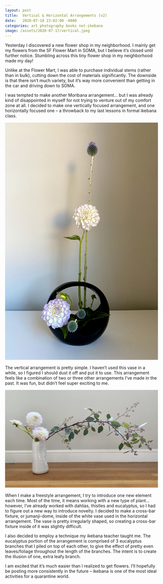 ```yaml
---
layout: post
title:  Vertical & Horizontal Arrangements (v2)
date:   2020-07-18 23:02:00 -0800
categories: art photography books not-ikebana
image: /assets/2020-07-17/vertical.jpeg
---
```

Yesterday I discovered a new flower shop in my neighborhood. I mainly get my flowers from the SF Flower Mart in SOMA, but I believe it’s closed until further notice. Stumbling across this tiny flower shop in my neighborhood made my day! 

Unlike at the Flower Mart, I was able to purchase individual stems (rather than in bulk), cutting down the cost of materials significantly. The downside is that there isn’t much variety, but it’s way more convenient than getting in the car and driving down to SOMA.

I was tempted to make another Moribana arrangement… but I was already kind of disappointed in myself for not trying to venture out of my comfort zone at all. I decided to make one vertically focused arrangement, and one horizontally focused one – a throwback to my last lessons in formal ikebana class.

![Thistles and dahlias arranged in an elliptical vase, with a hole in the middle of it](/assets/2020-07-18/vertical.jpeg)

The vertical arrangement is pretty simple. I haven’t used this vase in a while, so I figured I should dust it off and put it to use. This arrangement feels like a combination of two or three other arrangements I’ve made in the past. It was fun, but didn’t feel super exciting to me.

![Dahlias and eucalyptus arranged horizontally, in a white hand molded vase](/assets/2020-07-18/horizontal.jpeg)

When I make a freestyle arrangement, I try to introduce one new element each time. Most of the time, it means working with a new type of plant… however, I’ve already worked with dahlias, thistles and eucalyptus, so I had to figure out a new way to introduce novelty. I decided to make a cross-bar fixture, or jumanji-dome, inside of the white vase used in the horizontal arrangement. The vase is pretty irregularly shaped, so creating a cross-bar fixture inside of it was slightly difficult.

I also decided to employ a technique my ikebana teacher taught me. The eucalyptus portion of the arrangement is comprised of 3 eucalyptus branches that I piled on top of each other, to give the effect of pretty even leaves/foliage throughout the length of the branches. The intent is to create the illusion of one, extra leafy branch.

I am excited that it’s much easier than I realized to get flowers. I’ll hopefully be posting more consistently in the future – ikebana is one of the most ideal activities for a quarantine world.